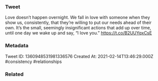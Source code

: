 ### Tweet
Love doesn’t happen overnight. We fall in love with someone when they show us, consistently, that they’re willing to put our needs ahead of their own. It’s the small, seemingly insignificant actions that add up over time, until one day we wake up and say, “I love you.” https://t.co/B2UUYqxCsE

### Metadata
Tweet ID: 1360948531981336576
Created At: 2021-02-14T13:46:29.000Z
#consistency
#relationships 

### Related

